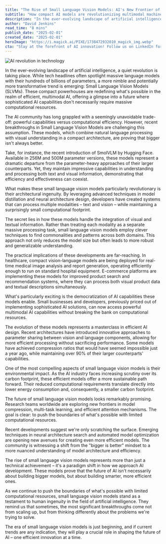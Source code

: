 ```yaml
---
title: "The Rise of Small Language Vision Models: AI's New Frontier of Efficiency"
subtitle: "How compact AI models are revolutionizing multimodal machine learning"
description: "In the ever-evolving landscape of artificial intelligence, a quiet revolution is taking place. While tech headlines often spotlight massive language models with their hundreds of billions of parameters, a more nimble and potentially more transformative trend is emerging: Small Language Vision Models (SLVMs). These compact powerhouses are redefining what's possible in the realm of efficient, multimodal AI, offering a glimpse into a future where sophisticated AI capabilities don't necessarily require massive computational resources."
author: "David Jenkins"
read_time: "8 mins"
publish_date: "2025-02-01"
created_date: "2025-02-01"
heroImage: "https://i.magick.ai/PIXE/1738472932010_magick_img.webp"
cta: "Stay at the forefront of AI innovation! Follow us on LinkedIn for the latest updates on small language vision models and other groundbreaking developments in efficient AI technology."
---
```


![AI revolution in technology](https://i.magick.ai/PIXE/1738472932014_magick_img.webp)

In the ever-evolving landscape of artificial intelligence, a quiet revolution is taking place. While tech headlines often spotlight massive language models with their hundreds of billions of parameters, a more nimble and potentially more transformative trend is emerging: Small Language Vision Models (SLVMs). These compact powerhouses are redefining what's possible in the realm of efficient, multimodal AI, offering a glimpse into a future where sophisticated AI capabilities don't necessarily require massive computational resources.

The AI community has long grappled with a seemingly unavoidable trade-off: powerful capabilities versus computational efficiency. However, recent breakthroughs in Small Language Vision Models are challenging this assumption. These models, which combine natural language processing with visual understanding in a compact architecture, are proving that bigger isn't always better.

Take, for instance, the recent introduction of SmolVLM by Hugging Face. Available in 256M and 500M parameter versions, these models represent a dramatic departure from the parameter-heavy approaches of their larger counterparts. Yet, they maintain impressive capabilities in understanding and processing both text and visual information, demonstrating that efficiency and effectiveness can coexist.

What makes these small language vision models particularly revolutionary is their architectural ingenuity. By leveraging advanced techniques in model distillation and neural architecture design, developers have created systems that can process multiple modalities – text and vision – while maintaining a surprisingly small computational footprint.

The secret lies in how these models handle the integration of visual and textual information. Rather than treating each modality as a separate massive processing task, small language vision models employ clever techniques to find commonalities and patterns across both domains. This approach not only reduces the model size but often leads to more robust and generalizable understanding.

The practical implications of these developments are far-reaching. In healthcare, compact vision-language models are being deployed for real-time medical image analysis and report generation, operating efficiently enough to run on standard hospital equipment. E-commerce platforms are implementing these models for improved product search and recommendation systems, where they can process both visual product data and textual descriptions simultaneously.

What's particularly exciting is the democratization of AI capabilities these models enable. Small businesses and developers, previously priced out of implementing sophisticated AI solutions, can now access powerful multimodal AI capabilities without breaking the bank on computational resources.

The evolution of these models represents a masterclass in efficient AI design. Recent architectures have introduced innovative approaches to parameter sharing between vision and language components, allowing for more efficient processing without sacrificing performance. Some models have achieved compression ratios that would have seemed impossible just a year ago, while maintaining over 90% of their larger counterparts' capabilities.

One of the most compelling aspects of small language vision models is their environmental impact. As the AI industry faces increasing scrutiny over its carbon footprint, these efficient models offer a more sustainable path forward. Their reduced computational requirements translate directly into lower energy consumption and, consequently, a smaller carbon footprint.

The future of small language vision models looks remarkably promising. Research teams worldwide are exploring new frontiers in model compression, multi-task learning, and efficient attention mechanisms. The goal is clear: to push the boundaries of what's possible with limited computational resources.

Recent developments suggest we're only scratching the surface. Emerging techniques in neural architecture search and automated model optimization are opening new avenues for creating even more efficient models. The community is witnessing a shift from the "bigger is better" mindset to a more nuanced understanding of model architecture and efficiency.

The rise of small language vision models represents more than just a technical achievement – it's a paradigm shift in how we approach AI development. These models prove that the future of AI isn't necessarily about building bigger models, but about building smarter, more efficient ones.

As we continue to push the boundaries of what's possible with limited computational resources, small language vision models stand as a testament to human ingenuity in the field of artificial intelligence. They remind us that sometimes, the most significant breakthroughs come not from scaling up, but from thinking differently about the problems we're trying to solve.

The era of small language vision models is just beginning, and if current trends are any indication, they will play a crucial role in shaping the future of AI – one efficient innovation at a time.